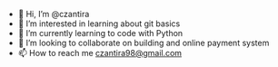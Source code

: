 - 👋 Hi, I’m @czantira
- 👀 I’m interested in learning about git basics
- 🌱 I’m currently learning to code with Python
- 💞️ I’m looking to collaborate on building and online payment system
- 📫 How to reach me czantira98@gmail.com

<!---
czantira/czantira is a ✨ special ✨ repository because its `README.md` (this file) appears on your GitHub profile.
You can click the Preview link to take a look at your changes.
--->

